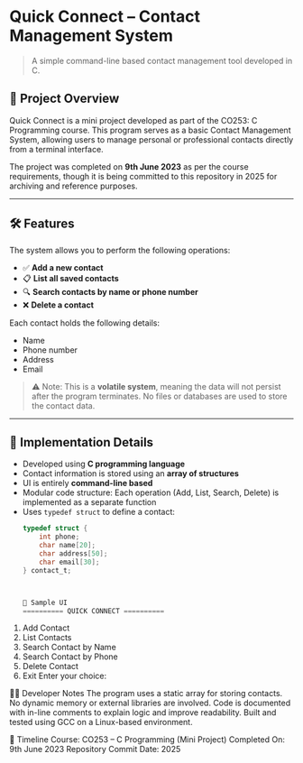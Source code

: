 # Quick Connect – Contact Management System

> A simple command-line based contact management tool developed in C.

## 📌 Project Overview

Quick Connect is a mini project developed as part of the CO253: C Programming course. This program serves as a basic Contact Management System, allowing users to manage personal or professional contacts directly from a terminal interface.

The project was completed on **9th June 2023** as per the course requirements, though it is being committed to this repository in 2025 for archiving and reference purposes.

---

## 🛠️ Features

The system allows you to perform the following operations:

- ✅ **Add a new contact**
- 📋 **List all saved contacts**
- 🔍 **Search contacts by name or phone number**
- ❌ **Delete a contact**

Each contact holds the following details:
- Name
- Phone number
- Address
- Email

> ⚠️ Note: This is a **volatile system**, meaning the data will not persist after the program terminates. No files or databases are used to store the contact data.

---

## 🧱 Implementation Details

- Developed using **C programming language**
- Contact information is stored using an **array of structures**
- UI is entirely **command-line based**
- Modular code structure: Each operation (Add, List, Search, Delete) is implemented as a separate function
- Uses `typedef struct` to define a contact:
  ```c
  typedef struct {
      int phone;
      char name[20];
      char address[50];
      char email[30];
  } contact_t;



  📸 Sample UI
  ========== QUICK CONNECT ==========
1. Add Contact
2. List Contacts
3. Search Contact by Name
4. Search Contact by Phone
5. Delete Contact
6. Exit
Enter your choice:


🧑‍💻 Developer Notes
The program uses a static array for storing contacts. No dynamic memory or external libraries are involved.
Code is documented with in-line comments to explain logic and improve readability.
Built and tested using GCC on a Linux-based environment.


📅 Timeline
Course: CO253 – C Programming (Mini Project)
Completed On: 9th June 2023
Repository Commit Date: 2025

